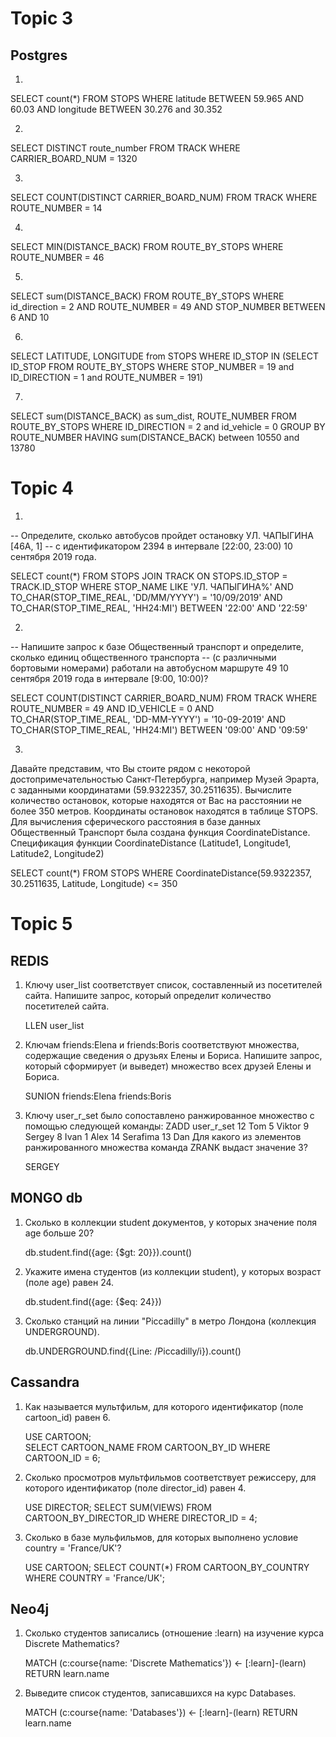 # Topic 3
## Postgres
1)
SELECT count(*) FROM STOPS
WHERE latitude BETWEEN 59.965 AND 60.03 AND
longitude BETWEEN 30.276 and 30.352

2)
SELECT DISTINCT route_number FROM TRACK 
WHERE CARRIER_BOARD_NUM = 1320

3)
SELECT COUNT(DISTINCT CARRIER_BOARD_NUM) FROM TRACK
WHERE ROUTE_NUMBER = 14

4)
SELECT MIN(DISTANCE_BACK) FROM ROUTE_BY_STOPS
WHERE ROUTE_NUMBER = 46

5)
SELECT sum(DISTANCE_BACK) FROM ROUTE_BY_STOPS
WHERE id_direction = 2 AND ROUTE_NUMBER = 49 AND STOP_NUMBER BETWEEN 6 AND 10

6)
SELECT LATITUDE, LONGITUDE from STOPS 
WHERE ID_STOP IN 
(SELECT ID_STOP FROM ROUTE_BY_STOPS WHERE STOP_NUMBER = 19 and ID_DIRECTION = 1 and ROUTE_NUMBER = 191) 

7)
SELECT sum(DISTANCE_BACK) as sum_dist, ROUTE_NUMBER FROM ROUTE_BY_STOPS
WHERE ID_DIRECTION = 2 and id_vehicle = 0
GROUP BY ROUTE_NUMBER
HAVING sum(DISTANCE_BACK) between 10550 and 13780

# Topic 4

1)
-- Определите, сколько автобусов пройдет остановку УЛ. ЧАПЫГИНА [46А, 1]
-- с идентификатором 2394 в интервале [22:00, 23:00) 10 сентября 2019 года.

SELECT count(*)
FROM STOPS
JOIN TRACK 
ON STOPS.ID_STOP = TRACK.ID_STOP
WHERE STOP_NAME LIKE 'УЛ. ЧАПЫГИНА%'
AND TO_CHAR(STOP_TIME_REAL, 'DD/MM/YYYY') = '10/09/2019'
AND TO_CHAR(STOP_TIME_REAL, 'HH24:MI') BETWEEN '22:00' AND '22:59'

2)
-- Напишите запрос к базе Общественный транспорт и определите, сколько единиц общественного транспорта 
-- (с различными бортовыми номерами) работали на автобусном маршруте 49 10 сентября 2019 года в интервале [9:00, 10:00)?

SELECT COUNT(DISTINCT CARRIER_BOARD_NUM)
FROM TRACK
WHERE ROUTE_NUMBER = 49
AND ID_VEHICLE = 0
AND TO_CHAR(STOP_TIME_REAL, 'DD-MM-YYYY') = '10-09-2019'
AND TO_CHAR(STOP_TIME_REAL, 'HH24:MI') BETWEEN '09:00' AND '09:59'

3)
Давайте представим, что Вы стоите рядом с некоторой достопримечательностью Санкт-Петербурга, например Музей Эрарта, с заданными координатами (59.9322357, 30.2511635). Вычислите количество остановок, которые находятся от Вас на расстоянии не более 350 метров.
Координаты остановок находятся в таблице STOPS. Для вычисления сферического расстояния в базе данных Общественный Транспорт была создана функция CoordinateDistance. Спецификация функции CoordinateDistance (Latitude1, Longitude1, Latitude2, Longitude2)

SELECT count(*)
FROM STOPS
WHERE CoordinateDistance(59.9322357, 30.2511635, Latitude, Longitude) <= 350


# Topic 5
## REDIS
1. Ключу user_list соответствует список, составленный из посетителей сайта. Напишите запрос, который определит количество посетителей сайта.

	LLEN user_list

2. Ключам friends:Elena и friends:Boris соответствуют множества, содержащие сведения о друзьях Елены и Бориса. Напишите запрос, который сформирует (и выведет) множество всех друзей Елены и Бориса.

	SUNION friends:Elena friends:Boris

3. Ключу user_r_set было сопоставлено ранжированное множество с помощью следующей команды: ZADD user_r_set 12 Tom 5 Viktor 9 Sergey 8 Ivan 1 Alex 14 Serafima 13 Dan
	Для какого из элементов ранжированного множества команда ZRANK выдаст значение 3?

	SERGEY


## MONGO db

1. Сколько в коллекции student документов, у которых значение поля age больше 20?

	db.student.find({age: {$gt: 20}}).count() 

2. Укажите имена студентов (из коллекции student), у которых возраст (поле age) равен 24.

	db.student.find({age: {$eq: 24}}) 

3. Сколько станций на линии "Piccadilly" в метро Лондона (коллекция UNDERGROUND).
	
	db.UNDERGROUND.find({Line: /Piccadilly/i}).count()


## Cassandra 

1. Как называется мультфильм, для которого идентификатор (поле cartoon_id) равен 6.

	USE CARTOON;                                                                                                            
	SELECT CARTOON_NAME FROM CARTOON_BY_ID WHERE CARTOON_ID = 6; 

2. Сколько просмотров мультфильмов соответствует режиссеру, для которого идентификатор (поле director_id) равен 4.

	USE DIRECTOR;
	SELECT SUM(VIEWS) FROM CARTOON_BY_DIRECTOR_ID WHERE DIRECTOR_ID = 4;

3. Сколько в базе мульфильмов, для которых выполнено условие country = 'France/UK'?

	USE CARTOON;
	SELECT COUNT(*) FROM CARTOON_BY_COUNTRY WHERE COUNTRY = 'France/UK';


## Neo4j

1. Сколько студентов записались (отношение :learn) на изучение курса Discrete Mathematics?

	MATCH (c:course{name: 'Discrete Mathematics'}) <- [:learn]-(learn) RETURN learn.name

2. Выведите список студентов, записавшихся на курс Databases.

	MATCH (c:course{name: 'Databases'}) <- [:learn]-(learn) RETURN learn.name
